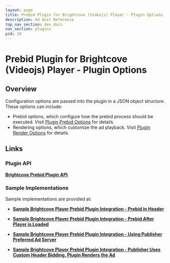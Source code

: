 ```yaml
---
layout: page
title: Prebid Plugin for Brightcove (Videojs) Player - Plugin Options
description: Ad Unit Reference
top_nav_section: dev_docs
nav_section: plugins
pid: 10
---
```


<div class="bs-docs-section" markdown="1">

# Prebid Plugin for Brightcove (Videojs) Player - Plugin Options

## Overview

Configuration options are passed into the plugin in a JSON object structure.  These options can include:

- Prebid options, which configure how the prebid process should be executed. Visit [Plugin Prebid Options]({{site.baseurl}}/dev-docs/plugins/bc/bc-prebid-plugin-prebid-options.html) for details.
- Rendering options, which customize the ad playback. Visit [Plugin Render Options]({{site.baseurl}}/dev-docs/plugins/bc/bc-prebid-plugin-render-options.html) for details.

## Links

### Plugin API

**[Brightcove Prebid Plugin API]({{site.baseurl}}/dev-docs/plugins/bc/bc-prebid-plugin-api.html)**.

### Sample Implementations

Sample implementations are provided at:

- **[Sample Brightcove Player Prebid Plugin Integration - Prebid in Header]({{site.baseurl}}/dev-docs/plugins/bc/bc-prebid-plugin-sample-prebid-header.html)**

- **[Sample Brightcove Player Prebid Plugin Integration - Prebid After Player is Loaded]({{site.baseurl}}/dev-docs/plugins/bc/bc-prebid-plugin-sample-prebid-body.html)**

- **[Sample Brightcove Player Prebid Plugin Integration - Using Publisher Preferred Ad Server]({{site.baseurl}}/dev-docs/plugins/bc/bc-prebid-plugin-sample-third-party-ad-server.html)**

- **[Sample Brightcove Player Prebid Plugin Integration - Publisher Uses Custom Header Bidding, Plugin Renders the Ad]({{site.baseurl}}/dev-docs/plugins/bc/bc-prebid-plugin-sample-custom-header-bidding.html)**

</div>
